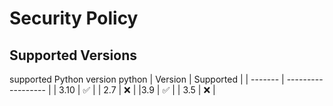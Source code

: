 # Security Policy

## Supported Versions

supported Python version 
  python 
| Version | Supported          |
| ------- | ------------------ |
|  3.10  | :white_check_mark: |
| 2.7   | :x:                |
|3.9  | :white_check_mark: |
| 3.5  | :x:                |
